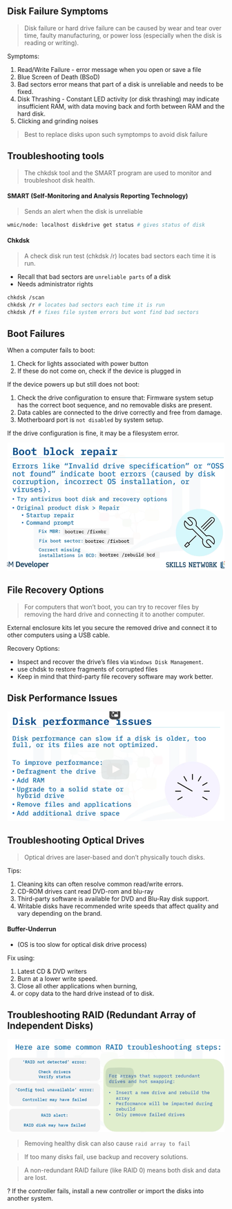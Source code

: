 ## Disk Failure Symptoms
> Disk failure or hard drive failure can be caused by wear and tear over time, faulty manufacturing, or power loss (especially when the disk is reading or writing).

Symptoms:
1. Read/Write Failure - error message when you open or save a file
2. Blue Screen of Death (BSoD) 
3. Bad sectors error means that part of a disk is unreliable and needs to be fixed.
4. Disk Thrashing - Constant LED activity (or disk thrashing) may indicate insufficient RAM, with data moving back and forth between RAM and the hard disk.
5. Clicking and grinding noises

> Best to replace disks upon such symptomps to avoid disk failure

## Troubleshooting tools
> The chkdsk tool and the SMART program are used to monitor and troubleshoot disk health.

#### SMART (Self-Monitoring and Analysis Reporting Technology)
> Sends an alert when the disk is unreliable
```sh
wmic/node: localhost diskdrive get status # gives status of disk
```

#### Chkdsk 
> A check disk run test (chkdsk /r) locates bad sectors each time it is run. 
* Recall that bad sectors are `unreliable parts` of a disk
* Needs administrator rights 
```sh
chkdsk /scan
chkdsk /r # locates bad sectors each time it is run
chkdsk /f # fixes file system errors but wont find bad sectors
```
## Boot Failures
When a computer fails to boot:
1. Check for lights associated with power button
2. If these do not come on, check if the device is plugged in

If the device powers up but still does not boot:
1. Check the drive configuration to ensure
that: Firmware system setup has the correct boot
sequence, and no removable disks are present.
2. Data cables are connected to the drive correctly and free from damage.
3. Motherboard port is `not disabled` by system setup.

If the drive configuration is fine, it may be a filesystem error.

![alt text](image.png)

## File Recovery Options
> For computers that won’t boot, you can try to recover files by removing the hard drive
and connecting it to another computer.

External enclosure kits let you secure the removed drive and connect it to other computers
using a USB cable.

Recovery Options: 
* Inspect and recover the drive’s files via `Windows Disk Management`.
* use chdsk to restore fragments of corrupted files
* Keep in mind that third-party file recovery software may work better.

## Disk Performance Issues
![alt text](image-1.png)


## Troubleshooting Optical Drives
> Optical drives are laser-based and don’t physically touch disks.

Tips:
1. Cleaning kits can often resolve common read/write
errors.
2. CD-ROM drives cant read DVD-rom and blu-ray
3. Third-party software is available for DVD and Blu-Ray disk support.
4. Writable disks have recommended write speeds that affect quality and vary depending on
the brand.

#### Buffer-Underrun 
* (OS is too slow for optical disk drive process)

Fix using:
1. Latest CD & DVD writers
2. Burn at a lower write speed.
3. Close all other applications when burning, 
4. or copy data to the hard drive instead of
to disk.

## Troubleshooting RAID (Redundant Array of Independent Disks)
![alt text](image-2.png)
> Removing healthy disk can also cause `raid array to fail`

> If too many disks fail, use backup and recovery solutions.

> A non-redundant RAID failure (like RAID 0) means both disk and data are lost.

? If the controller fails, install a new controller or import the disks into another system.